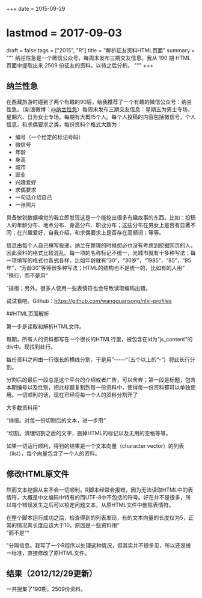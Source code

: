 +++
date = 2015-09-29
# lastmod = 2017-09-03
draft = false
tags = ["2015", "R"]
title = "解析征友资料HTML页面"
summary = """
纳兰性急是一个微信公众号，每周末发布三期交友信息。我从 190 期 HTML 页面中提取出来 2509 份征友的资料，以待之后分析。
"""
+++


## 纳兰性急

在西藏旅游时碰到了两个有趣的90后，给我推荐了一个有趣的微信公众号：纳兰性急。（新浪微博：[@纳兰性急](http://weibo.com/hugoyu1982)）每周末发布三期交友信息：星期五为男士专场，星期六、日为女士专场。每期有大概15个人。每个人投稿的内容包括微信号，个人信息，和求偶要求之类，每份资料个格式大致为：

- 编号（一个给定的标记号码）
- 微信号
- 年龄
- 身高
- 城市
- 职业
- 兴趣爱好
- 求偶要求
- 一句话介绍自己
- 一张照片

具备敏锐数据嗅觉的我立即发现这是一个能挖出很多有趣故事的东西。比如：投稿人的年龄分布、地点分布、身高分布、职业分布；这些分布在男女上是否有显著不同；在兴趣爱好，自我介绍，和求偶要求上是否存在高频词；等等。

信息由每个人自己撰写投递，纳兰在整理的时候想必也没有考虑到挖掘网页的人，因此资料的格式比较混乱。每一项的名称标记不统一，光城市就有十多种写法；每一项填写的格式也各式各样，比如年龄就有“30”，“30岁”，“1985”，“85”，“85年”，“芳龄30”等等很多种写法；HTML的结构也不是统一的，比如有的人用“<br>”换行，而不是用“<p>”排版；另外，很多人使用一些表情符也会导致读取编码出错。

试试看吧。Github：https://github.com/wangguansong/nlxj-profiles

##HTML页面解析

第一步是读取和解析HTML文件。

每期，所有人的资料都写在一个很长的HTML行里，被包含在id为“js_content”的div中。现找到此行。

每份资料之间由一行很长的横线分割，于是用”-----“（五个以上的“-”）将此长行分割。

分割后的最后一段总是这个平台的介绍或者广告，可以舍弃；第一段是标题，包含本期编号以及性别，把此标题复制到每一份资料中，使得每一份资料都可以单独使用。一切顺利的话，现在已经将每一个人的资料分割开了

大多数资料用“<p>”排版。对每一份切割后的文本，进一步用“</p>”切割。清理切割之后的文字，删掉HTML的标记以及无用的空格等等。

如果一切运行顺利，得到的结果是一个文本向量（character vector）的列表（list），每个向量包含了一个人的资料。

## 修改HTML原文件

然而文本挖掘从来不会一切顺利。R脚本经常会报错，因为无法读取HTML中的表情符，大概是中文编码中特有的而UTF-8中不包括的符号。好在并不是很多，所以每个错误发生之后可以锁定问题文本，从原HTML文件中删除表情符。

在整个脚本运行成功之后，检查得到的列表发现，有的文本向量的长度仅为5，正常的情况其长度应该大于10。原因是一些资料用“<br>”而不是““<p>”分隔信息。我写了一个R程序以处理这种情况，但其实并不很多见，所以还是统一标准，直接修改了原HTML文件。

## 结果（2012/12/29更新）

一共搜集了190期，2509份资料。
